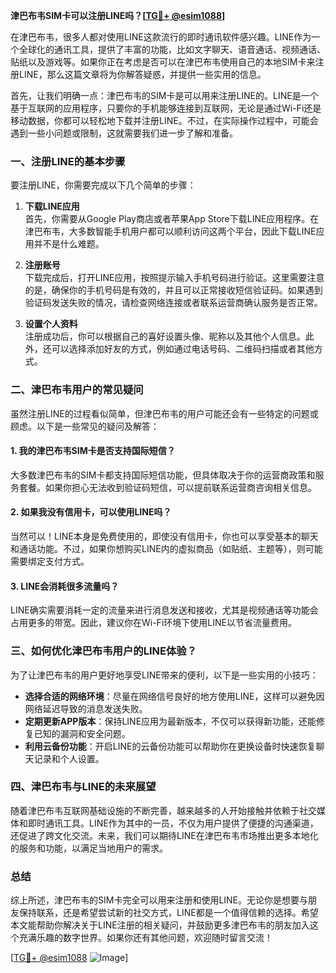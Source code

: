 **津巴布韦SIM卡可以注册LINE吗？[[TG💪+ @esim1088](https://t.me/s/esim1088)]**

在津巴布韦，很多人都对使用LINE这款流行的即时通讯软件感兴趣。LINE作为一个全球化的通讯工具，提供了丰富的功能，比如文字聊天、语音通话、视频通话、贴纸以及游戏等。如果你正在考虑是否可以在津巴布韦使用自己的本地SIM卡来注册LINE，那么这篇文章将为你解答疑惑，并提供一些实用的信息。

首先，让我们明确一点：津巴布韦的SIM卡是可以用来注册LINE的。LINE是一个基于互联网的应用程序，只要你的手机能够连接到互联网，无论是通过Wi-Fi还是移动数据，你都可以轻松地下载并注册LINE。不过，在实际操作过程中，可能会遇到一些小问题或限制，这就需要我们进一步了解和准备。

### 一、注册LINE的基本步骤

要注册LINE，你需要完成以下几个简单的步骤：

1. **下载LINE应用**  
   首先，你需要从Google Play商店或者苹果App Store下载LINE应用程序。在津巴布韦，大多数智能手机用户都可以顺利访问这两个平台，因此下载LINE应用并不是什么难题。

2. **注册账号**  
   下载完成后，打开LINE应用，按照提示输入手机号码进行验证。这里需要注意的是，确保你的手机号码是有效的，并且可以正常接收短信验证码。如果遇到验证码发送失败的情况，请检查网络连接或者联系运营商确认服务是否正常。

3. **设置个人资料**  
   注册成功后，你可以根据自己的喜好设置头像、昵称以及其他个人信息。此外，还可以选择添加好友的方式，例如通过电话号码、二维码扫描或者其他方式。

### 二、津巴布韦用户的常见疑问

虽然注册LINE的过程看似简单，但津巴布韦的用户可能还会有一些特定的问题或顾虑。以下是一些常见的疑问及解答：

#### 1. 我的津巴布韦SIM卡是否支持国际短信？
大多数津巴布韦的SIM卡都支持国际短信功能，但具体取决于你的运营商政策和服务套餐。如果你担心无法收到验证码短信，可以提前联系运营商咨询相关信息。

#### 2. 如果我没有信用卡，可以使用LINE吗？
当然可以！LINE本身是免费使用的，即使没有信用卡，你也可以享受基本的聊天和通话功能。不过，如果你想购买LINE内的虚拟商品（如贴纸、主题等），则可能需要绑定支付方式。

#### 3. LINE会消耗很多流量吗？
LINE确实需要消耗一定的流量来进行消息发送和接收，尤其是视频通话等功能会占用更多的带宽。因此，建议你在Wi-Fi环境下使用LINE以节省流量费用。

### 三、如何优化津巴布韦用户的LINE体验？

为了让津巴布韦的用户更好地享受LINE带来的便利，以下是一些实用的小技巧：

- **选择合适的网络环境**：尽量在网络信号良好的地方使用LINE，这样可以避免因网络延迟导致的消息发送失败。
- **定期更新APP版本**：保持LINE应用为最新版本，不仅可以获得新功能，还能修复已知的漏洞和安全问题。
- **利用云备份功能**：开启LINE的云备份功能可以帮助你在更换设备时快速恢复聊天记录和个人设置。

### 四、津巴布韦与LINE的未来展望

随着津巴布韦互联网基础设施的不断完善，越来越多的人开始接触并依赖于社交媒体和即时通讯工具。LINE作为其中的一员，不仅为用户提供了便捷的沟通渠道，还促进了跨文化交流。未来，我们可以期待LINE在津巴布韦市场推出更多本地化的服务和功能，以满足当地用户的需求。

### 总结

综上所述，津巴布韦的SIM卡完全可以用来注册和使用LINE。无论你是想要与朋友保持联系，还是希望尝试新的社交方式，LINE都是一个值得信赖的选择。希望本文能帮助你解决关于LINE注册的相关疑问，并鼓励更多津巴布韦的朋友加入这个充满乐趣的数字世界。如果你还有其他问题，欢迎随时留言交流！

[[TG💪+ @esim1088](https://t.me/s/esim1088) ![Image](https://i.postimg.cc/4NQfJmqS/Snipaste-2025-05-13-00-14-12.png)]
